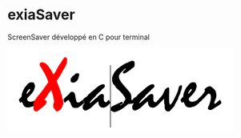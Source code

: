 # exiaSaver
ScreenSaver développé en C pour terminal

![alt tag](https://github.com/ToolReaz/exiaSaver/blob/master/logo.PNG)
